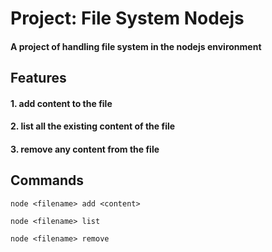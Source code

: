 # Project: File System Nodejs
#### A project of handling file system in the nodejs environment
## Features
#### 1. add content to the file
#### 2. list all the existing content of the file
#### 3. remove any content from the file

## Commands
``` node <filename> add <content> ```

``` node <filename> list ```

``` node <filename> remove ```
